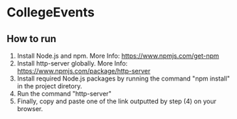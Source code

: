 # CollegeEvents


## How to run
1. Install Node.js and npm. More Info: https://www.npmjs.com/get-npm
2. Install http-server globally. More Info: https://www.npmjs.com/package/http-server
3. Install required Node.js packages by running the command "npm install" in the project diretory.
4. Run the command "http-server"
5. Finally, copy and paste one of the link outputted by step (4) on your browser.
